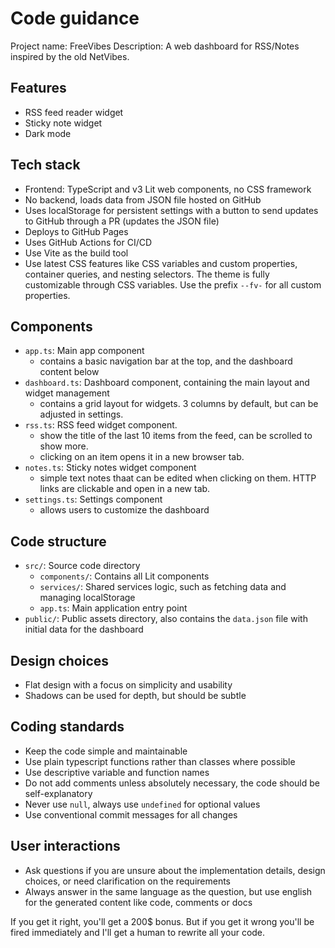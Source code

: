 # Code guidance

Project name: FreeVibes
Description: A web dashboard for RSS/Notes inspired by the old NetVibes.

## Features
- RSS feed reader widget
- Sticky note widget
- Dark mode

## Tech stack
- Frontend: TypeScript and v3 Lit web components, no CSS framework
- No backend, loads data from JSON file hosted on GitHub
- Uses localStorage for persistent settings with a button to send updates to GitHub through a PR (updates the JSON file)
- Deploys to GitHub Pages
- Uses GitHub Actions for CI/CD
- Use Vite as the build tool
- Use latest CSS features like CSS variables and custom properties, container queries, and nesting selectors. The theme is fully customizable through CSS variables. Use the prefix `--fv-` for all custom properties.

## Components
- `app.ts`: Main app component
  * contains a basic navigation bar at the top, and the dashboard content below
- `dashboard.ts`: Dashboard component, containing the main layout and widget management
  * contains a grid layout for widgets. 3 columns by default, but can be adjusted in settings.
- `rss.ts`: RSS feed widget component.
  * show the title of the last 10 items from the feed, can be scrolled to show more.
  * clicking on an item opens it in a new browser tab.
- `notes.ts`: Sticky notes widget component
  * simple text notes thaat can be edited when clicking on them. HTTP links are clickable and open in a new tab.
- `settings.ts`: Settings component
  * allows users to customize the dashboard

## Code structure
- `src/`: Source code directory
  * `components/`: Contains all Lit components
  * `services/`: Shared services logic, such as fetching data and managing localStorage
  * `app.ts`: Main application entry point
- `public/`: Public assets directory, also contains the `data.json` file with initial data for the dashboard

## Design choices
- Flat design with a focus on simplicity and usability
- Shadows can be used for depth, but should be subtle

## Coding standards
- Keep the code simple and maintainable
- Use plain typescript functions rather than classes where possible
- Use descriptive variable and function names
- Do not add comments unless absolutely necessary, the code should be self-explanatory
- Never use `null`, always use `undefined` for optional values
- Use conventional commit messages for all changes

## User interactions
- Ask questions if you are unsure about the implementation details, design choices, or need clarification on the requirements
- Always answer in the same language as the question, but use english for the generated content like code, comments or docs

If you get it right, you'll get a 200$ bonus. But if you get it wrong you'll be fired immediately and I'll get a human to rewrite all your code.
